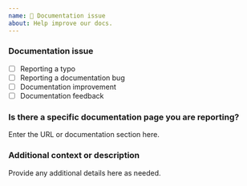 ```yaml
---
name: 📖 Documentation issue
about: Help improve our docs.
---
```


### Documentation issue

<!-- (Update "[ ]" to "[x]" to check a box) -->

- [ ] Reporting a typo
- [ ] Reporting a documentation bug
- [ ] Documentation improvement
- [ ] Documentation feedback

<!--
  If your issue is not regarding the documentation, please choose an issue type:
  https://github.com/custom-bootstrap-vue/custom-bootstrap-vue/issues/new/choose
-->

### Is there a specific documentation page you are reporting?

Enter the URL or documentation section here.

### Additional context or description

Provide any additional details here as needed.
